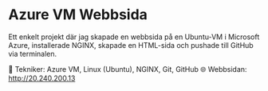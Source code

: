 # Azure VM Webbsida

Ett enkelt projekt där jag skapade en webbsida på en Ubuntu-VM i Microsoft Azure, installerade NGINX, skapade en HTML-sida och pushade till GitHub via terminalen.

🚀 Tekniker: Azure VM, Linux (Ubuntu), NGINX, Git, GitHub
🌐 Webbsidan: http://20.240.200.13
